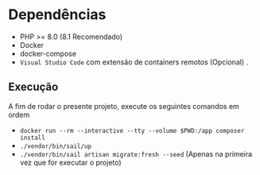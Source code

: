 # Dependências
- PHP >= 8.0 (8.1 Recomendado)
- Docker
- docker-compose
- `Visual Studio Code` com extensão de containers remotos (Opcional) .


## Execução
A fim de rodar o presente projeto, execute os seguintes comandos em ordem

- `docker run --rm --interactive --tty --volume $PWD:/app composer install`
- `./vendor/bin/sail/up`
- `./vendor/bin/sail artisan migrate:fresh --seed` (Apenas na primeira vez que for executar o projeto)